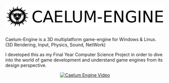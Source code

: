# ![Caelum-engine](https://raw.githubusercontent.com/NoxWings/Caelum-Engine/master/doc/logo_name.png)

Caelum-Engine is a 3D multiplatform game-engine for Windows &amp; Linux. (3D Rendering, Input, Physics, Sound, NetWork)

I developed this as my Final Year Computer Science Project in order to dive into the world of game development and understand game engines from its design perspective.

<p align="center">
  <a href="https://www.youtube.com/watch?v=p2J55SvzNNE">
    <img alt="Caelum Engine Video" src="http://share.gifyoutube.com/yxb23e.gif">
  </a>
</p>

